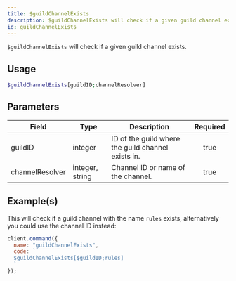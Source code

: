 ```yaml
---
title: $guildChannelExists
description: $guildChannelExists will check if a given guild channel exists.
id: guildChannelExists
---
```


`$guildChannelExists` will check if a given guild channel exists.

## Usage

```php
$guildChannelExists[guildID;channelResolver]
```

## Parameters

| Field           | Type            | Description                                        | Required |
| --------------- | --------------- | -------------------------------------------------- | :------: |
| guildID         | integer         | ID of the guild where the guild channel exists in. |   true   |
| channelResolver | integer, string | Channel ID or name of the channel.                 |   true   |

## Example(s)

This will check if a guild channel with the name `rules` exists, alternatively you could use the channel ID instead:

```javascript
client.command({
  name: "guildChannelExists",
  code: `
  $guildChannelExists[$guildID;rules]
  `
});
```
